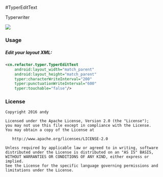 #TyperEditText


Typerwriter

![](https://github.com/andyxialm/TyperEditText/blob/master/art/screenshot.gif?raw=true)
### Usage
	
##### Edit your layout XML:

~~~ xml
<cn.refactor.typer.TyperEditText
    android:layout_width="match_parent"
    android:layout_height="match_parent"
    typer:characterWriteInterval="200"
    typer:punctuationWriteInterval="600"
    typer:touchable="false"/>
~~~

### License

    Copyright 2016 andy

    Licensed under the Apache License, Version 2.0 (the "License");
    you may not use this file except in compliance with the License.
    You may obtain a copy of the License at

       http://www.apache.org/licenses/LICENSE-2.0

    Unless required by applicable law or agreed to in writing, software
    distributed under the License is distributed on an "AS IS" BASIS,
    WITHOUT WARRANTIES OR CONDITIONS OF ANY KIND, either express or implied.
    See the License for the specific language governing permissions and
    limitations under the License.